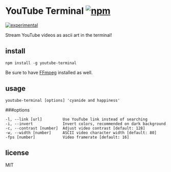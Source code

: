 # YouTube Terminal [![npm][npm-image]][npm-url]

[npm-image]: https://img.shields.io/npm/v/youtube-terminal.svg
[npm-url]: https://www.npmjs.com/package/youtube-terminal

[![experimental](http://hughsk.github.io/stability-badges/dist/experimental.svg)](http://github.com/hughsk/stability-badges)

Stream YouTube videos as ascii art in the terminal!

## install

```
npm install -g youtube-terminal
```

Be sure to have [FFmpeg](https://www.ffmpeg.org) installed as well.

## usage

```
youtube-terminal [options] 'cyanide and happiness'
```

###options
```
-l, --link [url]         Use YouTube link instead of searching
-i, --invert             Invert colors, recommended on dark background
-c, --contrast [number]  Adjust video contrast [default: 128]
-w, --width [number]     ASCII video character width [default: 80]
-fps [number]            Video framerate [default: 16]
```

## license

MIT
